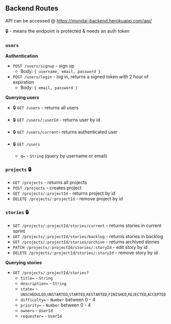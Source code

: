 ## Backend Routes

API can be accessed @ https://mondai-backend.herokuapp.com/api/

:lock: - means the endpoint is protected & needs an auth token

### `users`

**Authentication**

- `POST /users/signup` - sign up
  - Body: `{ username, email, password }`
- `POST /users/login` - log in, returns a signed token with 2 hour of expiration
  - Body: `{ email, password }`

**Querying users**

- :lock: `GET /users` - returns all users
- :lock: `GET /users/:userId` - returns user by id
- :lock: `GET /users/current`- returns authenticated user

- :lock: `GET /users`
  - `q=` - `String` (query by username or email)

### `projects` :lock:

- `GET /projects` - returns all projects
- `POST /projects` - creates project
- `GET /projects/:projectId` - returns project by id
- `DELETE /projects/:projectId` - remove project by id

### `stories` :lock:

- `GET /projects/:projectId/stories/current` - returns stories in current sprint
- `GET /projects/:projectId/stories/backlog` - returns stories in backlog
- `GET /projects/:projectId/stories/archive` - returns archived stories
- `PATCH /projects/:projectId/stories/:storyId` - edit story by id
- `DELETE /projects/:projectId/stories/:storyId` - remove story by id

**Querying stories**

- `GET /projects/:projectId/stories?`
  - `title=` - `String`
  - `description=` - `String`
  - `state=` - `UNSCHEDULED`,`UNSTARTED`,`STARTED`,`RESTARTED`,`FINISHED`,`REJECTED`,`ACCEPTED`
  - `difficulty=` - `Number` between 0 - 4
  - `priority=` - `Number` between 0 - 4
  - `owner=` - `UserId`
  - `requester=` - `UserId`
